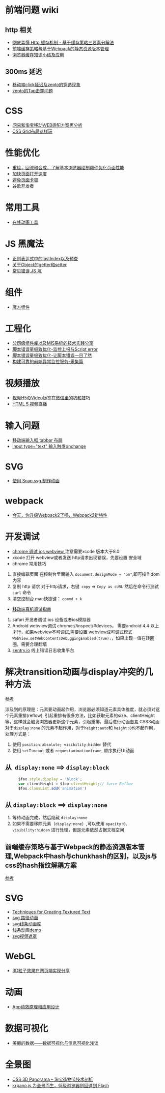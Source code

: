# 前端问题 wiki
## http 相关
* [彻底弄懂 Http 缓存机制 - 基于缓存策略三要素分解法](https://zhuanlan.zhihu.com/p/24467558)
* [前端缓存策略与基于Webpack的静态资源版本管理](https://zhuanlan.zhihu.com/p/24954527)
* [浏览器缓存知识小结及应用](http://web.jobbole.com/84888/)

## 300ms 延迟
* [移动端click延迟及zepto的穿透现象](https://github.com/mattt/MsgPackSerialization/wiki/%E7%A7%BB%E5%8A%A8%E7%AB%AFclick%E5%BB%B6%E8%BF%9F%E5%8F%8Azepto%E7%9A%84%E7%A9%BF%E9%80%8F%E7%8E%B0%E8%B1%A1)
* [zepto的Tap击穿问题](https://zhuanlan.zhihu.com/p/25280160)

# CSS
* [网易和淘宝移动WEB适配方案再分析](https://zhuanlan.zhihu.com/p/25216275)
* [ CSS Grid布局这样玩 ](https://www.w3cplus.com/css3/playing-with-css-grid-layout.html)

# 性能优化
* [重绘，回流和合成，了解基本浏览器绘制帮你优化页面性能](https://zhuanlan.zhihu.com/p/23428399)
* [加快页面打开速度](https://zhuanlan.zhihu.com/p/25718817)
* [避免页面卡顿](https://zhuanlan.zhihu.com/p/25166666)
* 谷歌开发者
# 常用工具
* [在线动画工具](http://animista.net/)

# JS 黑魔法
* [正则表达式中的lastIndex以及预查](https://zhuanlan.zhihu.com/p/25793949)
* [关于Object的getter和setter](https://zhuanlan.zhihu.com/p/25672454)
* [常见错误,JS 坑](https://zhuanlan.zhihu.com/p/25685164)

# 组件
* [魔方组件](http://mofang.xiaojukeji.com/webapp.html#/)

# 工程化
* [公司级组件库以及MIS系统的技术实践分享](http://www.infoq.com/cn/articles/company-level-component-library-and-mis-systems)
* [脚本错误量极致优化-监控上报与Script error](https://github.com/joeyguo/blog/issues/13)
* [脚本错误量极致优化-让脚本错误一目了然](https://github.com/joeyguo/blog/issues/14)
* [构建可靠的前端异常监控服务-采集篇](http://jdc.jd.com/archives/2175)

# 视频播放 
* [视频H5のVideo标签在微信里的坑和技巧](https://aotu.io/notes/2017/01/11/mobile-video/)
* [HTML 5 视频直播](http://bugly.qq.com/bbs/forum.php?mod=viewthread&tid=1277)

# 输入问题
* [移动端输入框 tabbar 布局](http://www.alloyteam.com/2017/03/moves-the-input-box-fill-series-a/)
* [input type="text" 输入触发onchange](http://www.tuicool.com/articles/uAVvqaI)

# SVG 
* [使用 Snap.svg 制作动画](https://aotu.io/notes/2017/01/22/snapsvg/)

# webpack 

* [今天，你升级Webpack2了吗，Webpack2新特性](http://www.aliued.com/?p=4060)

# 开发调试 

* [chrome 调试 ios webview ](http://www.jianshu.com/p/19c18c924f91) 注意需要xcode 版本大于8.0
* xcode 打开 webview或者发送 http请求出现错误，先要设置 安全域
* chrome 常用技巧
1. 直接编辑页面 
在控制台里面输入 `document.designMode = "on"`,即可操作dom内容
2. 复制 http 请求
对于http请求，右键` copy` => `Copy as cURL` 然后在命令行测试 `curl` 命令
3. 清空控制台
mac快捷键： `commd + k `
* [移动端真机调试指南](https://aotu.io/notes/2017/02/24/Mobile-debug/)
1. safari 开发者调试 ios 设备或者ios模拟器
2. Android webview调试 chrome://inspect/#devices， 需要android 4.4 以上才行，如果webview不可调试,需要设置 webview成可调式模式
`WebView.setWebContentsDebuggingEnabled(true);`，如果出现一值在转圈圈，需要合理翻墙
3. [sentry.io](sentry.io) 线上错误日志收集平台

# 解决transition动画与display冲突的几种方法
[参考](http://www.cnblogs.com/ihardcoder/p/3859026.html)

涉及到的原理是：元素要动画起作用，浏览器必须知道元素具体维度，就必须对这个元素重排(reflow),
引起重排有很多方法，比如获取元素的size、clientHeight等，这样就会触发浏览器更新这个元素，引起重排。最后进行动画[参考](http://matheusazzi.com/animating-from-display-none-with-css-and-callbacks/)
CSS3动画对于`display:none` 的元素不起作用，对于`height:auto`和 `height:0`也不起作用，处理方式是：

1. 使用 `position:absolute; visibility:hidden` 替代
2. 使用 `setTimeout` 或者 `requestanimationframe`, 顺序执行UI动画
## 从` display:none` ==> `display:block`
```javascript
      $foo.style.display = 'block'; 
      var clientHeight = $foo.clientHeight;// force Reflow   
      $foo.classList.add('animation')
```
## 从 `display:block` ==> `display:none`
1. 等待动画完成，然后隐藏 `display:none`
2. 如果不需要移除元素（`display:none`）,可以使用 `opacity:0`、`visibility:hidden` 进行处理，但是元素依然占据文档空间

## 前端缓存策略与基于Webpack的静态资源版本管理,Webpack中hash与chunkhash的区别，以及js与css的hash指纹解耦方案
[参考](http://www.cnblogs.com/ihardcoder/p/5623411.html)


# SVG
* [Techniques for Creating Textured Text](https://tympanus.net/codrops/2013/12/02/techniques-for-creating-textured-text/)
* [svg 路径动画](http://www.zhangxinxu.com/wordpress/2014/04/animateion-line-drawing-svg-path-%E5%8A%A8%E7%94%BB-%E8%B7%AF%E5%BE%84/)
* [svg线条动画库](https://github.com/maxwellito/vivus)
* [线条动画demo](http://up.qq.com/act/a20170329upm/index.htm?acctype=wx&appid=wxa48b72952218d214&code=001Eo9WF1jnFU203LRUF1YQmWF1Eo9WY&state=STATE)
* [svg视频遮罩](http://codepen.io/dudleystorey/pen/QvvEYQ)

# WebGL
* [3D粒子效果在网页端实现分享](http://tgideas.qq.com/webplat/info/news_version3/804/7104/7106/m5723/201704/577405.shtml)

# 动画
* [App动效原理和应用设计](http://jdc.jd.com/archives/2295)


# 数据可视化
* [美丽的数据——数据可视化与信息可视化浅谈](http://jdc.jd.com/archives/1333)

# 全景图
* [CSS 3D Panorama – 淘宝造物节技术剖析](http://jdc.jd.com/archives/1982)
* [krpano.js 为全景而生，低级浏览器则回退到 Flash](https://krpano.com/docu/tutorials/quickstart/?from=groupmessage&isappinstalled=0#top)